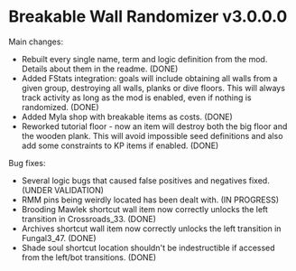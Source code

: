 # Breakable Wall Randomizer v3.0.0.0

Main changes:
- Rebuilt every single name, term and logic definition from the mod. Details about them in the readme. (DONE)
- Added FStats integration: goals will include obtaining all walls from a given group, destroying all walls, planks or dive floors. This will always track activity as long as the mod is enabled, even if nothing is randomized. (DONE)
- Added Myla shop with breakable items as costs. (DONE)
- Reworked tutorial floor - now an item will destroy both the big floor and the wooden plank. This will avoid impossible seed definitions and also add some constraints to KP items if enabled. (DONE)

Bug fixes:
- Several logic bugs that caused false positives and negatives fixed. (UNDER VALIDATION)
- RMM pins being weirdly located has been dealt with. (IN PROGRESS)
- Brooding Mawlek shortcut wall item now correctly unlocks the left transition in Crossroads_33. (DONE)
- Archives shortcut wall item now correctly unlocks the left transition in Fungal3_47. (DONE)
- Shade soul shortcut location shouldn't be indestructible if accessed from the left/bot transitions. (DONE)
